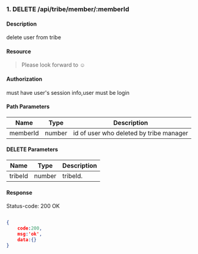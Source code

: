 ### 1. DELETE /api/tribe/member/:memberId

#### Description
delete user from tribe
#### Resource
 > Please look forward to ☺

#### Authorization
must have user's session info,user must be login

#### Path Parameters
|Name|Type|Description| 
|----|---|---|
| memberId |number| id of user who deleted by tribe manager| 

#### DELETE Parameters
|Name|Type|Description| 
|----|---|---|
| tribeId |number| tribeId.|

#### Response
Status-code: 200 OK

```json

{   
    code:200,
    msg:'ok',
    data:{}
}
```
 